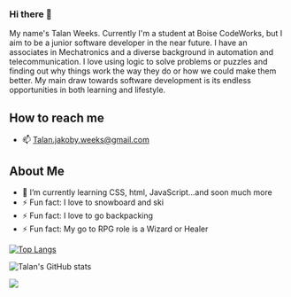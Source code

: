 ### Hi there 👋

My name's Talan Weeks. Currently I'm a student at Boise CodeWorks, but I aim to be a junior software developer in the near future. I have an associates in Mechatronics and a diverse background in automation and telecommunication. I love using logic to solve problems or puzzles and finding out why things work the way they do or how we could make them better. My main draw towards software development is its endless opportunities in both learning and lifestyle.

## How to reach me

* 📫 Talan.jakoby.weeks@gmail.com

## About Me

* 🌱 I’m currently learning CSS, html, JavaScript...and soon much more
* ⚡ Fun fact: I love to snowboard and ski
* ⚡ Fun fact: I love to go backpacking
* ⚡ Fun fact: My go to RPG role is a Wizard or Healer



[![Top Langs](https://github-readme-stats.vercel.app/api/top-langs/?username=TalanWeeks&layout=compact&theme=radical&show_icons=true)](https://github.com/anuraghazra/github-readme-stats)

![Talan's GitHub stats](https://github-readme-stats.vercel.app/api?username=TalanWeeks&theme=radical&show_icons=true)

![](https://komarev.com/ghpvc/?username=TalanWeeks)
